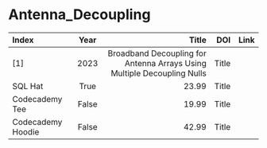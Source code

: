 # Antenna_Decoupling
| Index             |   Year   | Title |  DOI  |  Link  |
| :---------------- | :------: | ----: | ----: | ----: |
| [1]               |   2023   | Broadband Decoupling for Antenna Arrays Using Multiple Decoupling Nulls | Title |
| SQL Hat           |   True   | 23.99 | Title |
| Codecademy Tee    |  False   | 19.99 | Title |
| Codecademy Hoodie |  False   | 42.99 | Title |

